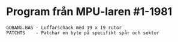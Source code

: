 # Program från MPU-laren #1-1981
```
GOBANG.BAS - Luffarschack med 19 x 19 rutor
PATCHTS    - Patchar en byte på specifikt spår och sektor 
```